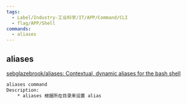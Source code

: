```yaml
---
tags:
  - Label/Industry-工业科学/IT/APP/Command/CLI
  - flag/APP/Shell
commands:
  - aliases
---
```


## aliases

[sebglazebrook/aliases: Contextual, dynamic aliases for the bash shell](https://github.com/sebglazebrook/aliases)


```bash
aliases command
Description:
	* aliases 根据所在目录来设置 alias



```